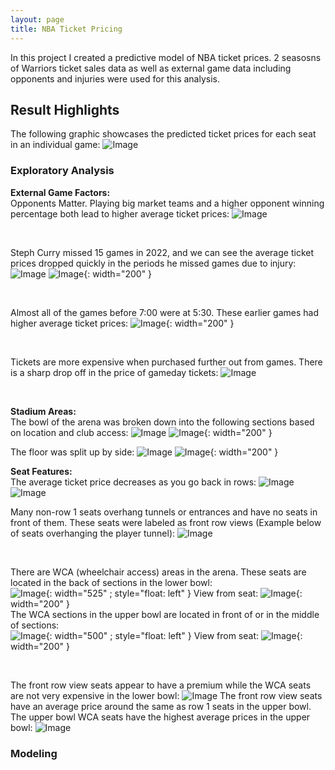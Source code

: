```yaml
---
layout: page
title: NBA Ticket Pricing
---
```

In this project I created a predictive model of NBA ticket prices. 2 seasosns of Warriors ticket sales data as well as external game data including opponents and injuries were used for this analysis.


## Result Highlights
The following graphic showcases the predicted ticket prices for each seat in an individual game:
![Image](/assets/nba/arena_heatmap.png)

### Exploratory Analysis
**External Game Factors:** &nbsp;<br>
Opponents Matter. Playing big market teams and a higher opponent winning percentage both lead to higher average ticket prices:
![Image](/assets/images/opps.jpeg)

&nbsp;<br>

Steph Curry missed 15 games in 2022, and we can see the average ticket prices dropped quickly in the periods he missed games due to injury:
![Image](/assets/images/curry_graph.jpeg)
![Image](/assets/images/curry_22.jpeg){: width="200" }

&nbsp;<br>

Almost all of the games before 7:00 were at 5:30. These earlier games had higher average ticket prices:
![Image](/assets/images/times.jpeg){: width="200" }

&nbsp;<br>

Tickets are more expensive when purchased further out from games. There is a sharp drop off in the price of gameday tickets:
![Image](/assets/images/days_out.jpg)

&nbsp;<br>

**Stadium Areas:** &nbsp;<br>
The bowl of the arena was broken down into the following sections based on location and club access:
![Image](/assets/images/sections.jpeg)
![Image](/assets/images/sec_prices.jpg){: width="200" }



The floor was split up by side:
![Image](/assets/images/floor.jpg)
![Image](/assets/images/floor_avgs.jpg){: width="200" }

**Seat Features:** &nbsp;<br>
The average ticket price decreases as you go back in rows:
![Image](/assets/images/lb_rows.jpg)
![Image](/assets/images/ub_rows.jpg)


Many non-row 1 seats overhang tunnels or entrances and have no seats in front of them. These seats were labeled as front row views (Example below of seats overhanging the player tunnel):
![Image](/assets/images/frv.jpg)

&nbsp;<br>

There are WCA (wheelchair access) areas in the arena. These seats are located in the back of sections in the lower bowl: &nbsp;<br>
![Image](/assets/images/wca_lb_graph.jpg){: width="525" ; style="float: left" }
View from seat: ![Image](/assets/images/wca_lb_view.jpg){: width="200" } 
<br style="clear:both" />
The WCA sections in the upper bowl are located in front of or in the middle of sections: &nbsp;<br>
![Image](/assets/images/wca_ub_graph.jpg){: width="500" ; style="float: left" } 
View from seat: ![Image](/assets/images/wca_ub_view.jpg){: width="200" }


&nbsp;<br>

The front row view seats appear to have a premium while the WCA seats are not very expensive in the lower bowl:
![Image](/assets/images/lb_rows2.jpg)
The front row view seats have an average price around the same as row 1 seats in the upper bowl. The upper bowl WCA seats have the highest average prices in the upper bowl:
![Image](/assets/images/ub_rows2.jpg)

### Modeling

